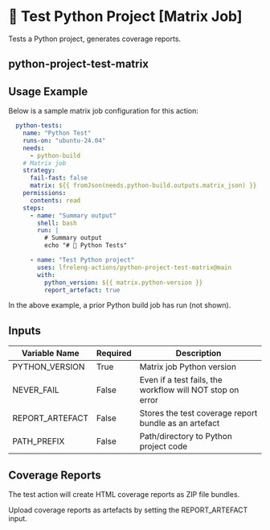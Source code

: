 <!--
# SPDX-License-Identifier: Apache-2.0
# SPDX-FileCopyrightText: 2025 The Linux Foundation
-->

# 🐍 Test Python Project [Matrix Job]

Tests a Python project, generates coverage reports.

## python-project-test-matrix

## Usage Example

<!-- markdownlint-disable MD046 -->

Below is a sample matrix job configuration for this action:

```yaml
  python-tests:
    name: "Python Test"
    runs-on: "ubuntu-24.04"
    needs:
      - python-build
    # Matrix job
    strategy:
      fail-fast: false
      matrix: ${{ fromJson(needs.python-build.outputs.matrix_json) }}
    permissions:
      contents: read
    steps:
      - name: "Summary output"
        shell: bash
        run: |
          # Summary output
          echo "# 🧪 Python Tests"

      - name: "Test Python project"
        uses: lfreleng-actions/python-project-test-matrix@main
        with:
          python_version: ${{ matrix.python-version }}
          report_artefact: true
```

In the above example, a prior Python build job has run (not shown).

<!-- markdownlint-enable MD046 -->

## Inputs

<!-- markdownlint-disable MD013 -->

| Variable Name   | Required | Description                                               |
| --------------- | -------- | --------------------------------------------------------- |
| PYTHON_VERSION  | True     | Matrix job Python version                                 |
| NEVER_FAIL      | False    | Even if a test fails, the workflow will NOT stop on error |
| REPORT_ARTEFACT | False    | Stores the test coverage report bundle as an artefact     |
| PATH_PREFIX     | False    | Path/directory to Python project code                     |

<!-- markdownlint-enable MD013 -->

## Coverage Reports

The test action will create HTML coverage reports as ZIP file bundles.

Upload coverage reports as artefacts by setting the REPORT_ARTEFACT input.
